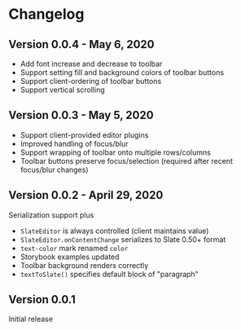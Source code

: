 # Changelog

## Version 0.0.4 - May 6, 2020

- Add font increase and decrease to toolbar
- Support setting fill and background colors of toolbar buttons
- Support client-ordering of toolbar buttons
- Support vertical scrolling

## Version 0.0.3 - May 5, 2020

- Support client-provided editor plugins
- Improved handling of focus/blur
- Support wrapping of toolbar onto multiple rows/columns
- Toolbar buttons preserve focus/selection (required after recent focus/blur changes)

## Version 0.0.2 - April 29, 2020

Serialization support plus
- `SlateEditor` is always controlled (client maintains value)
- `SlateEditor.onContentChange` serializes to Slate 0.50+ format
- `text-color` mark renamed `color`
- Storybook examples updated
- Toolbar background renders correctly
- `textToSlate()` specifies default block of "paragraph"

## Version 0.0.1

Initial release



